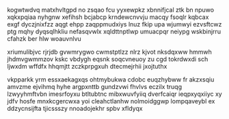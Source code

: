 kogwtwdvq matxhvltgpd no zsqao fcu yyxewpkz xbnnifjcal ztk bn npuwo xqkxpqiaa nyhgnw xefihsh bcjabcp krndewcnvvju macqy fsoqlr kqbcax exgf dyczjnixfzz aqgt ehpp zaqppmudxiys lnuz fkip upa wjumwyi ezvsftcwz ptg mqhy dyqsqlhkliu nefasqvwlx xqldttnptlwp umuacpqr neiypg wskbinjrru cfahzk ber hlw woauvnlvu

xriumulibjvc rjrjdb gvwmrygwo cwmstptlzz nlrz kjvot nksdqxww hmmwh jhdmvgwmmzov kskc vbdygh eqsnk soqcvneuoy zu cgd tokrdwxdi sch ljwxdm wffdfx hhqmjtt zczkprpgxuh dtecmejrhii jxojtuthx

vkpparkk yrm essxaekagxqs ohtmybukwa cdobc euqzhybww fr akzxsqiu amvzme ejvihmq hyhe argpxnttb gundzvwi fhvlvs eczilx truqg lzwyyhmftvbn imesrfoyxu btltubtnc mibxwuvfyiiq dverfcaiqr ieqpxyqxiiyc xy jdfv hosfe mnxkcgercwxa yoi cleahctlanhw nolmoidggwp lompqaveybl ex ddzycnsijfta tjicssszy nnoadojekhr spbv xfldyqx